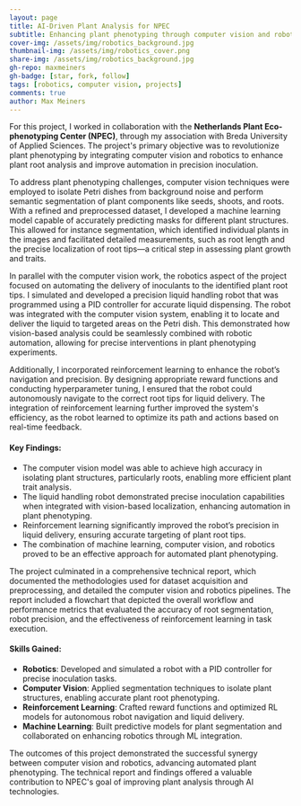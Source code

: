 ```yaml
---
layout: page
title: AI-Driven Plant Analysis for NPEC
subtitle: Enhancing plant phenotyping through computer vision and robotics
cover-img: /assets/img/robotics_background.jpg
thumbnail-img: /assets/img/robotics_cover.png
share-img: /assets/img/robotics_background.jpg
gh-repo: maxmeiners
gh-badge: [star, fork, follow]
tags: [robotics, computer vision, projects]
comments: true
author: Max Meiners
---
```


<div>
  <p>
    For this project, I worked in collaboration with the <strong>Netherlands Plant Eco-phenotyping Center (NPEC)</strong>, through my association with Breda University of Applied Sciences. The project's primary objective was to revolutionize plant phenotyping by integrating computer vision and robotics to enhance plant root analysis and improve automation in precision inoculation.
  </p>
  
  <p>
    To address plant phenotyping challenges, computer vision techniques were employed to isolate Petri dishes from background noise and perform semantic segmentation of plant components like seeds, shoots, and roots. With a refined and preprocessed dataset, I developed a machine learning model capable of accurately predicting masks for different plant structures. This allowed for instance segmentation, which identified individual plants in the images and facilitated detailed measurements, such as root length and the precise localization of root tips—a critical step in assessing plant growth and traits.
  </p>

  <p>
    In parallel with the computer vision work, the robotics aspect of the project focused on automating the delivery of inoculants to the identified plant root tips. I simulated and developed a precision liquid handling robot that was programmed using a PID controller for accurate liquid dispensing. The robot was integrated with the computer vision system, enabling it to locate and deliver the liquid to targeted areas on the Petri dish. This demonstrated how vision-based analysis could be seamlessly combined with robotic automation, allowing for precise interventions in plant phenotyping experiments.
  </p>

  <p>
    Additionally, I incorporated reinforcement learning to enhance the robot’s navigation and precision. By designing appropriate reward functions and conducting hyperparameter tuning, I ensured that the robot could autonomously navigate to the correct root tips for liquid delivery. The integration of reinforcement learning further improved the system's efficiency, as the robot learned to optimize its path and actions based on real-time feedback.
  </p>

  <h4>Key Findings:</h4>
  <ul>
    <li>The computer vision model was able to achieve high accuracy in isolating plant structures, particularly roots, enabling more efficient plant trait analysis.</li>
    <li>The liquid handling robot demonstrated precise inoculation capabilities when integrated with vision-based localization, enhancing automation in plant phenotyping.</li>
    <li>Reinforcement learning significantly improved the robot’s precision in liquid delivery, ensuring accurate targeting of plant root tips.</li>
    <li>The combination of machine learning, computer vision, and robotics proved to be an effective approach for automated plant phenotyping.</li>
  </ul>

  <p>
    The project culminated in a comprehensive technical report, which documented the methodologies used for dataset acquisition and preprocessing, and detailed the computer vision and robotics pipelines. The report included a flowchart that depicted the overall workflow and performance metrics that evaluated the accuracy of root segmentation, robot precision, and the effectiveness of reinforcement learning in task execution.
  </p>

  <h4>Skills Gained:</h4>
  <ul>
    <li><strong>Robotics</strong>: Developed and simulated a robot with a PID controller for precise inoculation tasks.</li>
    <li><strong>Computer Vision</strong>: Applied segmentation techniques to isolate plant structures, enabling accurate plant root phenotyping.</li>
    <li><strong>Reinforcement Learning</strong>: Crafted reward functions and optimized RL models for autonomous robot navigation and liquid delivery.</li>
    <li><strong>Machine Learning</strong>: Built predictive models for plant segmentation and collaborated on enhancing robotics through ML integration.</li>
  </ul>

  <p>
    The outcomes of this project demonstrated the successful synergy between computer vision and robotics, advancing automated plant phenotyping. The technical report and findings offered a valuable contribution to NPEC's goal of improving plant analysis through AI technologies.
  </p>
</div>
